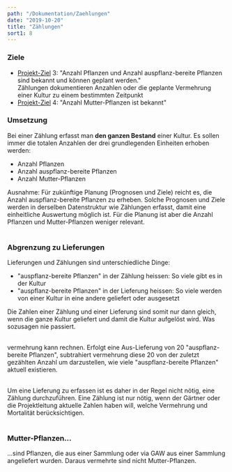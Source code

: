 ```yaml
---
path: "/Dokumentation/Zaehlungen"
date: "2019-10-20"
title: "Zählungen"
sort1: 8
---
```


### Ziele
- [Projekt-Ziel](/Dokumentation/Ziele) 3: "Anzahl Pflanzen und Anzahl auspflanz-bereite Pflanzen sind bekannt und können geplant werden."<br/>
  Zählungen dokumentieren Anzahlen oder die geplante Vermehrung einer Kultur zu einem bestimmten Zeitpunkt
- [Projekt-Ziel](/Dokumentation/Ziele) 4: "Anzahl Mutter-Pflanzen ist bekannt"

### Umsetzung

Bei einer Zählung erfasst man **den ganzen Bestand** einer Kultur. Es sollen immer die totalen Anzahlen der drei grundlegenden Einheiten erhoben werden:
- Anzahl Pflanzen
- Anzahl auspflanz-bereite Pflanzen
- Anzahl Mutter-Pflanzen

Ausnahme: Für zukünftige Planung (Prognosen und Ziele) reicht es, die Anzahl auspflanz-bereite Pflanzen zu erheben. Solche Prognosen und Ziele werden in derselben Datenstruktur wie Zählungen erfasst, damit eine einheitliche Auswertung möglich ist. Für die Planung ist aber die Anzahl Pflanzen und Mutter-Pflanzen weniger relevant.<br/><br/>

### Abgrenzung zu Lieferungen

Lieferungen und Zählungen sind unterschiedliche Dinge:

- "auspflanz-bereite Pflanzen" in der Zählung heissen: So viele gibt es in der Kultur
- "auspflanz-bereite Pflanzen" in der Lieferung heissen: So viele werden von einer Kultur in eine andere geliefert oder ausgesetzt

Die Zahlen einer Zählung und einer Lieferung sind somit nur dann gleich, wenn die ganze Kultur geliefert und damit die Kultur aufgelöst wird. Was sozusagen nie passiert.<br/><br/>

vermehrung kann rechnen. Erfolgt eine Aus-Lieferung von 20 "auspflanz-bereite Pflanzen", subtrahiert vermehrung diese 20 von der zuletzt gezählten Anzahl um darzustellen, wie viele "auspflanz-bereite Pflanzen" aktuell existieren.<br/><br/>

Um eine Lieferung zu erfassen ist es daher in der Regel nicht nötig, eine Zählung durchzuführen. Eine Zählung ist nur nötig, wenn der Gärtner oder die Projektleitung aktuelle Zahlen haben will, welche Vermehrung und Mortalität berücksichtigen.<br/><br/>

### Mutter-Pflanzen...
...sind Pflanzen, die aus einer Sammlung oder via GAW aus einer Sammlung angeliefert wurden. Daraus vermehrte sind nicht Mutter-Pflanzen.